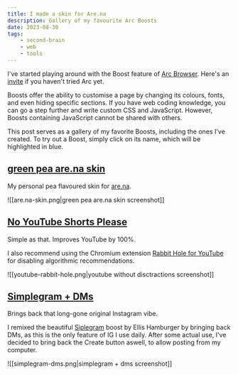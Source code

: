 ```yaml
---
title: I made a skin for Are.na
description: Gallery of my favourite Arc Boosts
date: 2023-08-30
tags:
    - second-brain
    - web
    - tools
---
```

I've started playing around with the Boost feature of [Arc Browser](https://arc.net/). Here's an [invite](https://arc.net/gift/55fb6b96) if you haven't tried Arc yet.

Boosts offer the ability to customise a page by changing its colours, fonts, and even hiding specific sections. If you have web coding knowledge, you can go a step further and write custom CSS and JavaScript. However, Boosts containing JavaScript cannot be shared with others.

This post serves as a gallery of my favorite Boosts, including the ones I've created. To try out a Boost, simply click on its name, which will be highlighted in blue.

## [green pea are.na skin](https://arc.net/boost/B620C83A-53D5-486C-81D7-43D1BF6D43A0)
My personal pea flavoured skin for [are.na](https://are.na).

![[are.na-skin.png|green pea are.na skin screenshot]]

## [No YouTube Shorts Please](https://arc.net/boost/C05314CD-FE01-43E2-8D5C-D4B15BB4879B)
Simple as that. Improves YouTube by 100%. 

I also recommend using the Chromium extension [Rabbit Hole for YouTube](https://chrome.google.com/webstore/detail/rabbit-hole-for-youtube/nlddakjbmpidooplakalfoogdincflfh) for disabling algorithmic recommendations.

![[youtube-rabbit-hole.png|youtube without disctractions screenshot]]

## [Simplegram + DMs](https://arc.net/boost/CEA44E38-E8E2-4F87-BBB8-5FE32E84AC0B)
Brings back that long-gone original Instagram vibe.

I remixed the beautiful [Siplegram](https://arc.net/boost/F408757E-3894-4B68-9762-891CD59EA41C) boost by Ellis Hamburger by bringing back DMs, as this is the only feature of IG I use daily. After some actual use, I've decided to bring back the Create button aswell, to allow posting from my computer.

![[simplegram-dms.png|simplegram + dms screenshot]]
